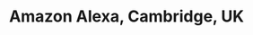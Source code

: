 ---
layout: page
title: Amazon Alexa, Cambridge, UK
type: time_table
importance: 2
category: research

contents:
  - title: Speaker‐Adaptive Text‐to‐Speech (TTS)
    year: 2021
    description:
      - Worked with <a href="https://www.amazon.science/author/adam-gabrys">Adam Gabryś</a> and <a href="https://www.amazon.science/author/jaime-lorenzo-trueba">Jaime Lorenzo‐Trueba</a>
      - Proposed <a href="https://arxiv.org/abs/2202.08164">Voice Filter</a>, which improved extremely low‐resource speaker‐adaptive text‐to‐speech (TTS) by modeling content and speaker information separately
      - Reduced the gap between synthesized and real speech by over 30%
---